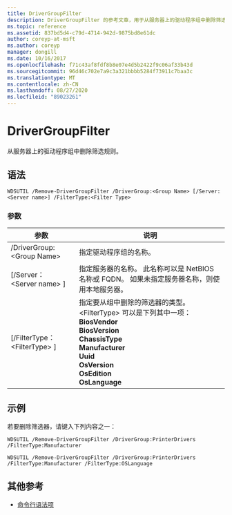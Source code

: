 ```yaml
---
title: DriverGroupFilter
description: DriverGroupFilter 的参考文章，用于从服务器上的驱动程序组中删除筛选规则。
ms.topic: reference
ms.assetid: 837bd5d4-c79d-4714-942d-9875bd8e61dc
author: coreyp-at-msft
ms.author: coreyp
manager: dongill
ms.date: 10/16/2017
ms.openlocfilehash: f71c43af8fdf8b8e07e4d5b2422f9c06af33b43d
ms.sourcegitcommit: 96d46c702e7a9c3a321bbbb5284f73911c7baa3c
ms.translationtype: MT
ms.contentlocale: zh-CN
ms.lasthandoff: 08/27/2020
ms.locfileid: "89023261"
---
```

# <a name="remove-drivergroupfilter"></a>DriverGroupFilter



从服务器上的驱动程序组中删除筛选规则。

## <a name="syntax"></a>语法

```
WDSUTIL /Remove-DriverGroupFilter /DriverGroup:<Group Name> [/Server:<Server name>] /FilterType:<Filter Type>
```

### <a name="parameters"></a>参数

|参数|说明|
|---------|-----------|
|/DriverGroup:\<Group Name>|指定驱动程序组的名称。|
|[/Server： \<Server name> ]|指定服务器的名称。 此名称可以是 NetBIOS 名称或 FQDN。 如果未指定服务器名称，则使用本地服务器。|
|[/FilterType： \<FilterType> ]|指定要从组中删除的筛选器的类型。 \<FilterType> 可以是下列其中一项：</br>**BiosVendor**</br>**BiosVersion**</br>**ChassisType**</br>**Manufacturer**</br>**Uuid**</br>**OsVersion**</br>**OsEdition**</br>**OsLanguage**|

## <a name="examples"></a>示例

若要删除筛选器，请键入下列内容之一：
```
WDSUTIL /Remove-DriverGroupFilter /DriverGroup:PrinterDrivers /FilterType:Manufacturer
```
```
WDSUTIL /Remove-DriverGroupFilter /DriverGroup:PrinterDrivers /FilterType:Manufacturer /FilterType:OSLanguage
```

## <a name="additional-references"></a>其他参考

- [命令行语法项](command-line-syntax-key.md)